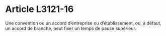 # Article L3121-16

Une convention ou un accord d’entreprise ou d’établissement, ou, à défaut, un accord de branche, peut fixer un temps de pause supérieur.
